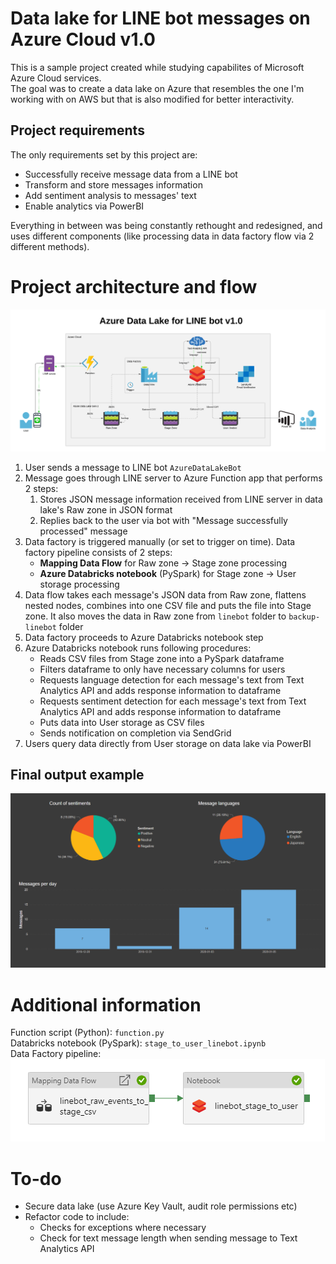 # Data lake for LINE bot messages on Azure Cloud v1.0
This is a sample project created while studying capabilites of Microsoft Azure Cloud services.  
The goal was to create a data lake on Azure that resembles the one I'm working with on AWS but that is also modified for better interactivity.  

## Project requirements
The only requirements set by this project are:
* Successfully receive message data from a LINE bot
* Transform and store messages information
* Add sentiment analysis to messages' text
* Enable analytics via PowerBI

Everything in between was being constantly rethought and redesigned, and uses different components (like processing data in data factory flow via 2 different methods).

# Project architecture and flow
![](diagram.png)

1. User sends a message to LINE bot `AzureDataLakeBot`
2. Message goes through LINE server to Azure Function app that performs 2 steps:
    1. Stores JSON message information received from LINE server in data lake's Raw zone in JSON format
    2. Replies back to the user via bot with "Message successfully processed" message
3. Data factory is triggered manually (or set to trigger on time). Data factory pipeline consists of 2 steps: 
    * **Mapping Data Flow** for Raw zone -> Stage zone processing
    * **Azure Databricks notebook** (PySpark) for Stage zone -> User storage processing
4. Data flow takes each message's JSON data from Raw zone, flattens nested nodes, combines into one CSV file and puts the file into Stage zone. It also moves the data in Raw zone from `linebot` folder to `backup-linebot` folder
5. Data factory proceeds to Azure Databricks notebook step
6. Azure Databricks notebook runs following procedures:
    * Reads CSV files from Stage zone into a PySpark dataframe
    * Filters dataframe to only have necessary columns for users
    * Requests language detection for each message's text from Text Analytics API and adds response information to dataframe
    * Requests sentiment detection for each message's text from Text Analytics API and adds response information to dataframe
    * Puts data into User storage as CSV files
    * Sends notification on completion via SendGrid
7. Users query data directly from User storage on data lake via PowerBI

## Final output example
![](analysis.png)

# Additional information
Function script (Python): `function.py`  
Databricks notebook (PySpark): `stage_to_user_linebot.ipynb`  
Data Factory pipeline:  
![](pipeline.png)

# To-do
* Secure data lake (use Azure Key Vault, audit role permissions etc)
* Refactor code to include:
    * Checks for exceptions where necessary
    * Check for text message length when sending message to Text Analytics API
